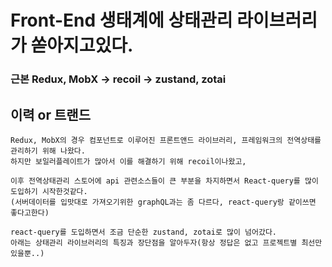 # Front-End 생태계에 상태관리 라이브러리가 쏟아지고있다.
### 근본 Redux, MobX -> recoil -> zustand, zotai

## 이력 or 트랜드
~~~
Redux, MobX의 경우 컴포넌트로 이루어진 프론트앤드 라이브러리, 프레임워크의 전역상태를 관리하기 위해 나왔다.
하지만 보일러플레이트가 많아서 이를 해결하기 위해 recoil이나왔고,

이후 전역상태관리 스토어에 api 관련소스들이 큰 부분을 차지하면서 React-query를 많이 도입하기 시작한것같다.
(서버데이터를 입맛대로 가져오기위한 graphQL과는 좀 다르다, react-query랑 같이쓰면 좋다고한다)

react-query를 도입하면서 조금 단순한 zustand, zotai로 많이 넘어갔다.
아래는 상태관리 라이브러리의 특징과 장단점을 알아두자(항상 정답은 없고 프로젝트별 최선만 있을뿐..)
~~~
